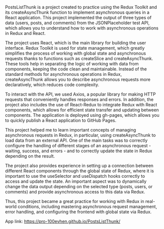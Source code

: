 PostsListThunk is a project created to practice using the Redux Toolkit and its createAsyncThunk function to implement asynchronous queries in a React application. This project implemented the output of three types of data (users, posts, and comments) from the JSONPlaceholder test API, which allows you to understand how to work with asynchronous operations in Redux and React.

The project uses React, which is the main library for building the user interface. Redux Toolkit is used for state management, which greatly simplifies the process of working with global state and asynchronous requests thanks to functions such as createSlice and createAsyncThunk. These tools help in separating the logic of working with data from components, keeping the code clean and maintainable. Instead of the standard methods for asynchronous operations in Redux, createAsyncThunk allows you to describe asynchronous requests more declaratively, which reduces code complexity.

To interact with the API, we used Axios, a popular library for making HTTP requests that conveniently handles responses and errors. In addition, the project also includes the use of React-Redux to integrate Redux with React components, which allows for efficient state transfer and updating between components. The application is deployed using gh-pages, which allows you to quickly publish a React application to GitHub Pages.

This project helped me to learn important concepts of managing asynchronous requests in Redux, in particular, using createAsyncThunk to load data from an external API. One of the main tasks was to correctly configure the handling of different stages of an asynchronous request - waiting, success, and errors - and to correctly update the state in Redux depending on the result.

The project also provides experience in setting up a connection between different React components through the global state of Redux, where it is important to use the useSelector and useDispatch hooks correctly to access and update the state. An important aspect was to dynamically change the data output depending on the selected type (posts, users, or comments) and provide asynchronous access to this data via Redux.

Thus, this project became a great practice for working with Redux in real-world conditions, including mastering asynchronous request management, error handling, and configuring the frontend with global state via Redux.

App link: https://pro-100evhen.github.io/PostsListThunk/


